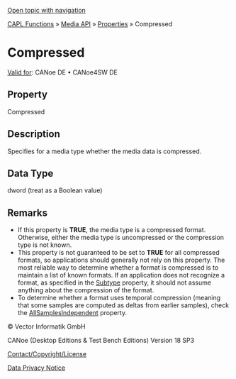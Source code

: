 [Open topic with navigation](../../../../../CANoeDEFamily.htm#Topics/CAPLFunctions/Media/Properties/CAPLfunctionCompressed.md)

[CAPL Functions](../../CAPLfunctions.md) » [Media API](../CAPLfunctionsMediaOverview.md) » [Properties](../CAPLfunctionsMediaProperties.md) » Compressed

# Compressed

[Valid for](../../../Shared/FeatureAvailability.md):  CANoe DE • CANoe4SW DE

## Property

Compressed

## Description

Specifies for a media type whether the media data is compressed.

## Data Type

dword (treat as a Boolean value)

## Remarks

- If this property is **TRUE**, the media type is a compressed format. Otherwise, either the media type is uncompressed or the compression type is not known.
- This property is not guaranteed to be set to **TRUE** for all compressed formats, so applications should generally not rely on this property. The most reliable way to determine whether a format is compressed is to maintain a list of known formats. If an application does not recognize a format, as specified in the [Subtype](CAPLfunctionSubType.md) property, it should not assume anything about the compression of the format.
- To determine whether a format uses temporal compression (meaning that some samples are computed as deltas from earlier samples), check the [AllSamplesIndependent](CAPLfunctionAllSamplesIndependent.md) property.

© Vector Informatik GmbH

CANoe (Desktop Editions & Test Bench Editions) Version 18 SP3

[Contact/Copyright/License](../../../Shared/ContactCopyrightLicense.md)

[Data Privacy Notice](https://www.vector.com/int/en/company/get-info/privacy-policy/)